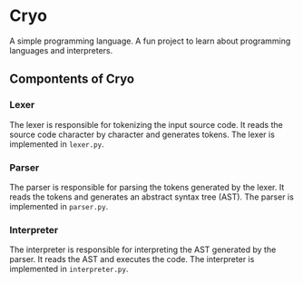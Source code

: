 
# Cryo
A simple programming language. A fun project to learn about programming languages and interpreters.

## Compontents of Cryo

### Lexer
The lexer is responsible for tokenizing the input source code. It reads the source code character by character and generates tokens. The lexer is implemented in `lexer.py`.

### Parser
The parser is responsible for parsing the tokens generated by the lexer. It reads the tokens and generates an abstract syntax tree (AST). The parser is implemented in `parser.py`.

### Interpreter
The interpreter is responsible for interpreting the AST generated by the parser. It reads the AST and executes the code. The interpreter is implemented in `interpreter.py`.

